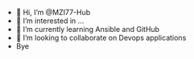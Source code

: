 - 👋 Hi, I’m @MZI77-Hub
- 👀 I’m interested in ...
- 🌱 I’m currently learning Ansible and GitHub
- 💞️ I’m looking to collaborate on Devops applications
- Bye 

<!---
MZI77-Hub/MZI77-Hub is a ✨ special ✨ repository because its `README.md` (this file) appears on your GitHub profile.
You can click the Preview link to take a look at your changes.
--->
